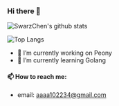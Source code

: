 ### Hi there 👋

![SwarzChen's github stats](https://github-readme-stats.vercel.app/api?username=SwarzChen&count_private=true&theme=dracula)

![Top Langs](https://github-readme-stats.vercel.app/api/top-langs/?username=SwarzChen)

- 🔭 I’m currently working on Peony
- 🌱 I’m currently learning Golang

#### 📫 How to reach me:

- email: aaaa102234@gmail.com

